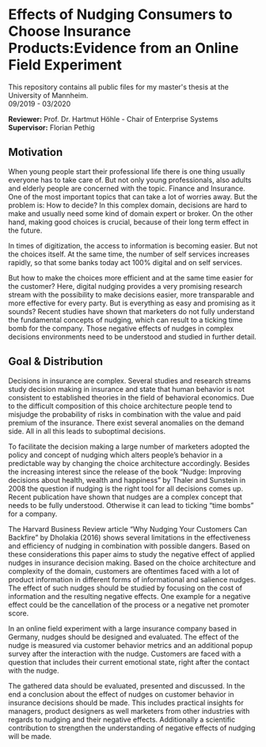 # Effects of Nudging Consumers to Choose Insurance Products:Evidence from an Online Field Experiment
This repository contains all public files for my master's thesis at the University of Mannheim.  
09/2019 - 03/2020
  
**Reviewer:**        Prof. Dr. Hartmut Höhle - Chair of Enterprise Systems
**Supervisor:**        Florian Pethig  

## Motivation
When young people start their professional life there is one thing usually everyone has to take care of. But not only young professionals, also adults and elderly people are concerned with the topic. Finance and Insurance. One of the most important topics that can take a lot of worries away. But the problem is: How to decide? In this complex domain, decisions are hard to make and usually need some kind of domain expert or broker. On the other hand, making good choices is crucial, because of their long term effect in the future.   

In times of digitization, the access to information is becoming easier. But not the choices itself. At the same time, the number of self services increases rapidly, so that some banks today act 100% digital and on self services.

But how to make the choices more efficient and at the same time easier for the customer? Here, digital nudging provides a very promising research stream with the possibility to make decisions easier, more transparable and more effective for every party. But is everything as easy and promising as it sounds? Recent studies have shown that marketers do not fully understand the fundamental concepts of nudging, which can result to a ticking time bomb for the company. Those negative effects of nudges in complex decisions environments need to be understood and studied in further detail.

## Goal & Distribution
Decisions in insurance are complex. Several studies and research streams study decision making in insurance and state that human behavior is not consistent to established theories in the field of behavioral economics. Due to the difficult composition of this choice architecture people tend to misjudge the probability of risks in combination with the value and paid premium of the insurance. There exist several anomalies on the demand side. All in all this leads to suboptimal decisions. 

To facilitate the decision making a large number of marketers adopted the policy and concept of nudging which alters people’s behavior in a predictable way by changing the choice architecture accordingly. Besides the increasing interest since the release of the book “Nudge: Improving decisions about health, wealth and happiness” by Thaler and Sunstein in 2008 the question if nudging is the right tool for all decisions comes up. Recent publication have shown that nudges are a complex concept that needs to be fully understood. Otherwise it can lead to ticking “time bombs” for a company. 

The Harvard Business Review article “Why Nudging Your Customers Can Backfire” by Dholakia (2016) shows several limitations in the effectiveness and efficiency of nudging in combination with possible dangers. Based on these considerations this paper aims to study the negative effect of applied nudges in insurance decision making. Based on the choice architecture and complexity of the domain, customers are oftentimes faced with a lot of product information in different forms of informational and salience nudges. The effect of such nudges should be studied by focusing on the cost of information and the resulting negative effects. One example for a negative effect could be the cancellation of the process or a negative net promoter score.

In an online field experiment with a large insurance company based in Germany, nudges should be designed and evaluated. The effect of the nudge is measured via customer behavior metrics and an additional popup survey after the interaction with the nudge. Customers are faced with a question that includes their current emotional state, right after the contact with the nudge.  

The gathered data should be evaluated, presented and discussed. In the end a conclusion about the effect of nudges on customer behavior in insurance decisions should be made. This includes practical insights for managers, product designers as well marketers from other industries with regards to nudging and their negative effects. Additionally a scientific contribution to strengthen the understanding of negative effects of nudging will be made. 
